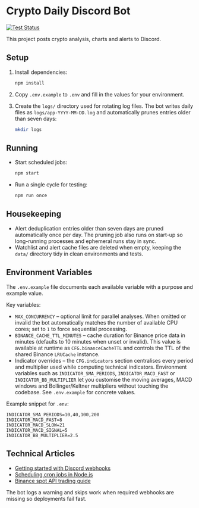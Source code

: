 # Crypto Daily Discord Bot

[![Test Status](https://github.com/OWNER/crypto-daily-discord-bot/actions/workflows/test.yml/badge.svg)](https://github.com/OWNER/crypto-daily-discord-bot/actions/workflows/test.yml)

This project posts crypto analysis, charts and alerts to Discord.

## Setup

1. Install dependencies:

   ```bash
   npm install
   ```

2. Copy `.env.example` to `.env` and fill in the values for your environment.

3. Create the `logs/` directory used for rotating log files. The bot writes daily files as `logs/app-YYYY-MM-DD.log` and automatically prunes entries older than seven days:

   ```bash
   mkdir logs
   ```

## Running

- Start scheduled jobs:

  ```bash
  npm start
  ```

- Run a single cycle for testing:

  ```bash
  npm run once
  ```

## Housekeeping

- Alert deduplication entries older than seven days are pruned automatically once per day. The pruning job also runs on start-up so long-running processes and ephemeral runs stay in sync.
- Watchlist and alert cache files are deleted when empty, keeping the `data/` directory tidy in clean environments and tests.

## Environment Variables

The `.env.example` file documents each available variable with a purpose and example value.

Key variables:

- `MAX_CONCURRENCY` – optional limit for parallel analyses. When omitted or invalid the bot automatically matches the number of available CPU cores; set to `1` to force sequential processing.
- `BINANCE_CACHE_TTL_MINUTES` – cache duration for Binance price data in minutes (defaults to 10 minutes when unset or invalid). This value is available at runtime as `CFG.binanceCacheTTL` and controls the TTL of the shared Binance `LRUCache` instance.
- Indicator overrides – the `CFG.indicators` section centralises every period and multiplier used while computing technical indicators. Environment variables such as `INDICATOR_SMA_PERIODS`, `INDICATOR_MACD_FAST` or `INDICATOR_BB_MULTIPLIER` let you customise the moving averages, MACD windows and Bollinger/Keltner multipliers without touching the codebase. See `.env.example` for concrete values.

Example snippet for `.env`:

```dotenv
INDICATOR_SMA_PERIODS=10,40,100,200
INDICATOR_MACD_FAST=8
INDICATOR_MACD_SLOW=21
INDICATOR_MACD_SIGNAL=5
INDICATOR_BB_MULTIPLIER=2.5
```

## Technical Articles

- [Getting started with Discord webhooks](https://support.discord.com/hc/en-us/articles/228383668)
- [Scheduling cron jobs in Node.js](https://blog.logrocket.com/how-to-use-node-cron/)
- [Binance spot API trading guide](https://binance-docs.github.io/apidocs/spot/en/)

The bot logs a warning and skips work when required webhooks are missing so deployments fail fast.
